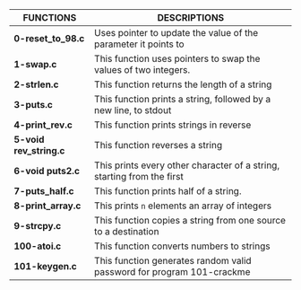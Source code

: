 |FUNCTIONS			|DESCRIPTIONS								|
|-------------------------------|-----------------------------------------------------------------------|
|**0-reset_to_98.c**		|Uses pointer to update the value of the parameter it points to		|
|**1-swap.c**			|This function uses pointers to swap the values of two integers.	|
|**2-strlen.c**			|This function returns the length of a string				|
|**3-puts.c**			|This function prints a string, followed by a new line, to stdout	|
|**4-print_rev.c**		|This function prints strings in reverse				|
|**5-void rev_string.c**	|This function reverses a string					|
|**6-void puts2.c**		|This prints every other character of a string, starting from the first |
|**7-puts_half.c**		|This function prints half of a string.					|
|**8-print_array.c**		|This prints ```n``` elements an array of integers			|
|**9-strcpy.c**			|This function copies a string from one source to a destination		|
|**100-atoi.c**			|This function converts numbers to strings				|
|**101-keygen.c**		|This function generates random valid password for program 101-crackme	|

